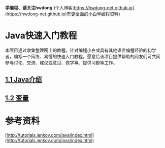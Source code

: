 **学编程、请关注hwdong** (个人博客[https://hwdong-net.github.io](https://hwdong-net.github.io)有更全面的小白学编程资料)
# Java快速入门教程

本项目通过收集整理网上的教程，针对编程小白或具有其他语言编程经验的初学者，编写一个简练、易懂的快速入门教程，愿意给该项目提供帮助的网友们可共同参与讨论、交流、建议或意见、做字幕、提供习题等工作。

## [1.1 Java介绍](https://github.com/hwdong-net/java_tutorials/blob/main/introduction2Java.md)

## [1.2 变量](https://github.com/hwdong-net/java_tutorials/blob/main/1.2%20variable.md)

# 参考资料

[http://tutorials.jenkov.com/java/index.html](http://tutorials.jenkov.com/java/index.html)
